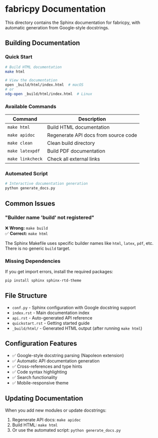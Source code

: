# fabricpy Documentation

This directory contains the Sphinx documentation for fabricpy, with automatic generation from Google-style docstrings.

## Building Documentation

### Quick Start
```bash
# Build HTML documentation
make html

# View the documentation
open _build/html/index.html  # macOS
# or
xdg-open _build/html/index.html  # Linux
```

### Available Commands

| Command | Description |
|---------|-------------|
| `make html` | Build HTML documentation |
| `make apidoc` | Regenerate API docs from source code |
| `make clean` | Clean build directory |
| `make latexpdf` | Build PDF documentation |
| `make linkcheck` | Check all external links |

### Automated Script
```bash
# Interactive documentation generation
python generate_docs.py
```

## Common Issues

### "Builder name 'build' not registered"
❌ **Wrong:** `make build`  
✅ **Correct:** `make html`

The Sphinx Makefile uses specific builder names like `html`, `latex`, `pdf`, etc. There is no generic `build` target.

### Missing Dependencies
If you get import errors, install the required packages:
```bash
pip install sphinx sphinx-rtd-theme
```

## File Structure

- `conf.py` - Sphinx configuration with Google docstring support
- `index.rst` - Main documentation index
- `api.rst` - Auto-generated API reference
- `quickstart.rst` - Getting started guide
- `_build/html/` - Generated HTML output (after running `make html`)

## Configuration Features

- ✅ Google-style docstring parsing (Napoleon extension)
- ✅ Automatic API documentation generation
- ✅ Cross-references and type hints
- ✅ Code syntax highlighting
- ✅ Search functionality
- ✅ Mobile-responsive theme

## Updating Documentation

When you add new modules or update docstrings:

1. Regenerate API docs: `make apidoc`
2. Build HTML: `make html`
3. Or use the automated script: `python generate_docs.py`
